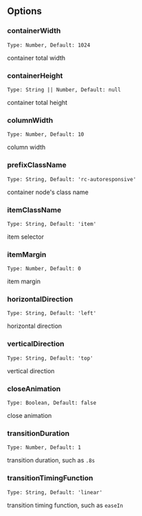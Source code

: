 ## Options

### containerWidth

```
Type: Number, Default: 1024
```
container total width

### containerHeight

```
Type: String || Number, Default: null
```

container total height

### columnWidth

```
Type: Number, Default: 10
```
column width

### prefixClassName

```
Type: String, Default: 'rc-autoresponsive'
```

container node's class name

### itemClassName

```
Type: String, Default: 'item'
```

item selector

### itemMargin

```
Type: Number, Default: 0
```

item margin

### horizontalDirection

```
Type: String, Default: 'left'
```
horizontal direction

### verticalDirection

```
Type: String, Default: 'top'
```

vertical direction

### closeAnimation

```
Type: Boolean, Default: false
```

close animation

### transitionDuration

```
Type: Number, Default: 1

```
transition duration, such as `.8s`

### transitionTimingFunction

```
Type: String, Default: 'linear'

```
transition timing function, such as `easeIn`
